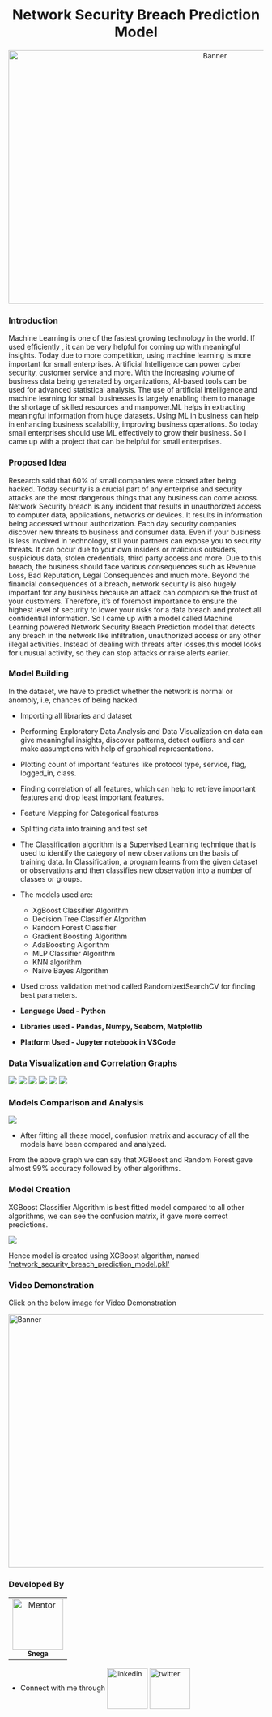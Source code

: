 <h1 align="center"> Network Security Breach Prediction Model </h1> 
<p align="center">
	<img src="https://github.com/snega16/network-security-breach-prediction-model/blob/main/images/banner.jpg" width=800 height=500 alt="Banner">
</p>

### Introduction
<p> Machine Learning is one of the fastest growing technology in the world. If used efficiently , it can be very helpful for coming up with meaningful insights. Today due to more competition, using machine learning is more important for small enterprises. Artificial Intelligence can power cyber security, customer service and more. With the increasing volume of business data being generated by organizations, AI-based tools can be used for advanced statistical analysis. The use of artificial intelligence and machine learning for small businesses is largely enabling them to manage the shortage of skilled resources and manpower.ML helps in extracting meaningful information from huge datasets. Using ML in business can help in enhancing business scalability, improving business operations. So today small enterprises should use ML effectively to grow their business. So I came up with a project that can be helpful for small enterprises. </p>

### Proposed Idea
<p> Research said that 60% of small companies were closed after being hacked. Today security is a crucial part of any enterprise and security attacks are the most dangerous things that any business can come across. Network Security breach is any incident that results in unauthorized access to computer data, applications, networks or devices. It results in information being accessed without authorization. Each day security companies discover new threats to business and consumer data. Even if your business is less involved in technology, still your partners can expose you to security threats. It can occur due to your own insiders or malicious outsiders, suspicious data, stolen credentials, third party access and more. Due to this breach, the business should face various consequences such as Revenue Loss, Bad Reputation, Legal Consequences and much more. Beyond the financial consequences of a breach, network security is also hugely important for any business because an attack can compromise the trust of your customers. Therefore, it’s of foremost importance to ensure the highest level of security to lower your risks for a data breach and protect all confidential information. So I came up with a model called Machine Learning powered Network Security Breach Prediction model that detects any breach in the network like infiltration, unauthorized access or any other illegal activities. Instead of dealing with threats after losses,this model looks for unusual activity, so they can stop attacks or raise alerts earlier. </p>

### Model Building
 In the dataset, we have to predict whether the network is normal or anomoly, i.e, chances of being hacked. 
  - Importing all libraries and dataset
  - Performing Exploratory Data Analysis and Data Visualization on data can give meaningful insights, discover patterns, detect outliers and can make assumptions with help of graphical representations.
  - Plotting count of important features like protocol type, service, flag, logged_in, class.
  - Finding correlation of all features, which can help to retrieve important features and drop least important features.
  - Feature Mapping for Categorical features
  - Splitting data into training and test set
  - The Classification algorithm is a Supervised Learning technique that is used to identify the category of new observations on the basis of training data. In Classification, a program learns from the given dataset or observations and then classifies new observation into a number of classes or groups.
  - The models used are:
     - XgBoost Classifier Algorithm
     - Decision Tree Classifier Algorithm
     - Random Forest Classifier
     - Gradient Boosting Algorithm
     - AdaBoosting Algorithm
     - MLP Classifier Algorithm
     - KNN algorithm
     - Naive Bayes Algorithm
   - Used cross validation method called RandomizedSearchCV for finding best parameters.
     
 - **Language Used - Python**
 - **Libraries used  - Pandas, Numpy, Seaborn, Matplotlib**
 - **Platform Used - Jupyter notebook in VSCode**

 ### Data Visualization and Correlation Graphs
   <img src= "https://github.com/snega16/network-security-breach-prediction-model/blob/main/images/protocol_type.png">
  <img src= "https://github.com/snega16/network-security-breach-prediction-model/blob/main/images/service.png">
  <img src= "https://github.com/snega16/network-security-breach-prediction-model/blob/main/images/flag.png">
  <img src= "https://github.com/snega16/network-security-breach-prediction-model/blob/main/images/logged_in.png">
  <img src= "https://github.com/snega16/network-security-breach-prediction-model/blob/main/images/class.png">
  <img src= "https://github.com/snega16/network-security-breach-prediction-model/blob/main/images/correlation.png">
  
  ### Models Comparison and Analysis
  <img src ="https://github.com/snega16/network-security-breach-prediction-model/blob/main/images/accuracy_graph.png">
  
   - After fitting all these model, confusion matrix and accuracy of all the models have been compared and analyzed.
   
  From the above graph we can say that XGBoost and Random Forest gave almost 99% accuracy followed by other algorithms.
  
  ### Model Creation
  XGBoost Classifier Algorithm is best fitted model compared to all other algorithms, we can see the confusion matrix, it gave more correct predictions.
  
  <img src="https://github.com/snega16/network-security-breach-prediction-model/blob/main/images/confusion_matrix.png">
  
   Hence model is created using XGBoost algorithm, named ['network_security_breach_prediction_model.pkl'](https://github.com/snega16/network-security-breach-prediction-model/blob/main/model/network_security_breach_prediction_model.pkl)
   
 ### Video Demonstration
 Click on the below image for Video Demonstration
 
 <a href = "https://youtu.be/9RX4i4G1SuQ"><img src="https://github.com/snega16/network-security-breach-prediction-model/blob/main/images/banner.jpg" width=800 height=500 alt="Banner"></a>
	
 ### Developed By
   <table>
<tr>
    <td align="center" thead="Mentor"><a href="https://github.com/snega16"><img src="https://avatars.githubusercontent.com/u/72247694?v=4" width="100px;" alt="Mentor"/><br /><sub><b>Snega</b></sub></a></td>
    
  </tr>
  </table>
  
   - Connect with me through
<a href="https://www.linkedin.com/in/snega-s-a286661b6" target="_blank"><img src="https://cdn2.iconfinder.com/data/icons/social-media-2199/64/social_media_isometric_14-linkedin-512.png" height="80px" width="80px" alt="linkedin" align="center"></a>
<a href="https://twitter.com/snega1611?s=03" target="_blank"><img src="https://raw.githubusercontent.com/edent/SuperTinyIcons/327222cbc79748bb5ab29aa33671e3de35837ec7/images/svg/twitter.svg" height="80px" width="80px" alt="twitter" align="center"></a>
   
